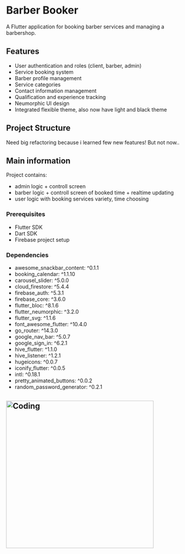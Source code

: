 # Barber Booker

A Flutter application for booking barber services and managing a barbershop.

## Features

- User authentication and roles (client, barber, admin)
- Service booking system
- Barber profile management
- Service categories
- Contact information management
- Qualification and experience tracking
- Neumorphic UI design
- Integrated flexible theme, also now have light and black theme

## Project Structure
Need big refactoring because i learned few new features! But not now..

## Main information 
Project contains:
- admin logic + controll screen
- barber logic + controll screen of booked time + realtime updating
- user logic with booking services variety, time choosing


### Prerequisites
- Flutter SDK
- Dart SDK
- Firebase project setup

### Dependencies
-   awesome_snackbar_content: ^0.1.1
 -  booking_calendar: ^1.1.10
 -  carousel_slider: ^5.0.0
 -  cloud_firestore: ^5.4.4
 -  firebase_auth: ^5.3.1
 -  firebase_core: ^3.6.0
 -  flutter_bloc: ^8.1.6
 -  flutter_neumorphic: ^3.2.0
 -  flutter_svg: ^1.1.6
 -  font_awesome_flutter: ^10.4.0
 -  go_router: ^14.3.0
 -  google_nav_bar: ^5.0.7
 -  google_sign_in: ^6.2.1
 -  hive_flutter: ^1.1.0
 -  hive_listener: ^1.2.1
 -  hugeicons: ^0.0.7
 -  iconify_flutter: ^0.0.5
 -  intl: ^0.18.1
 -  pretty_animated_buttons: ^0.0.2
 -  random_password_generator: ^0.2.1

## <img align="center" alt="Coding" width="400" src="https://media1.tenor.com/m/GUU-LlTmwHwAAAAC/boysmell-felix-argyle.gif">

